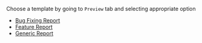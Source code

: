 Choose a template by going to `Preview` tab and selecting appropriate option

- [Bug Fixing Report](?expand=1&template=bug_fix.md)
- [Feature Report](?expand=1&template=feature.md)
- [Generic Report](?expand=1&template=generic.md)